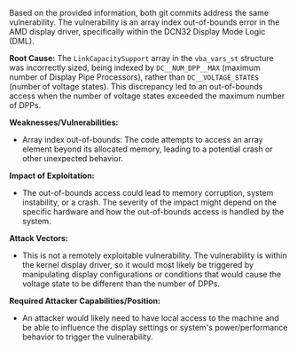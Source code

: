 Based on the provided information, both git commits address the same vulnerability. The vulnerability is an array index out-of-bounds error in the AMD display driver, specifically within the DCN32 Display Mode Logic (DML).

**Root Cause:**
The `LinkCapacitySupport` array in the `vba_vars_st` structure was incorrectly sized, being indexed by `DC__NUM_DPP__MAX` (maximum number of Display Pipe Processors), rather than `DC__VOLTAGE_STATES` (number of voltage states). This discrepancy led to an out-of-bounds access when the number of voltage states exceeded the maximum number of DPPs.

**Weaknesses/Vulnerabilities:**
- Array index out-of-bounds: The code attempts to access an array element beyond its allocated memory, leading to a potential crash or other unexpected behavior.

**Impact of Exploitation:**
- The out-of-bounds access could lead to memory corruption, system instability, or a crash. The severity of the impact might depend on the specific hardware and how the out-of-bounds access is handled by the system.

**Attack Vectors:**
- This is not a remotely exploitable vulnerability. The vulnerability is within the kernel display driver, so it would most likely be triggered by manipulating display configurations or conditions that would cause the voltage state to be different than the number of DPPs.

**Required Attacker Capabilities/Position:**
- An attacker would likely need to have local access to the machine and be able to influence the display settings or system's power/performance behavior to trigger the vulnerability.